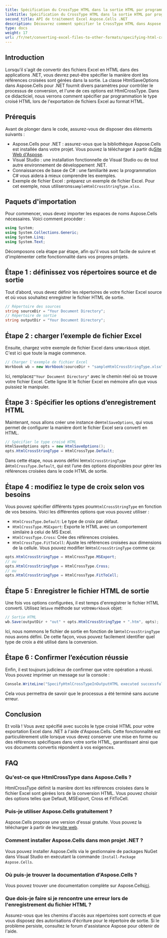 ```yaml
---
title: Spécification du CrossType HTML dans la sortie HTML par programmation dans .NET
linktitle: Spécification du CrossType HTML dans la sortie HTML par programmation dans .NET
second_title: API de traitement Excel Aspose.Cells .NET
description: Découvrez comment spécifier le CrossType HTML dans Aspose.Cells pour .NET. Suivez notre tutoriel étape par étape pour convertir des fichiers Excel en HTML avec précision.
type: docs
weight: 17
url: /fr/net/converting-excel-files-to-other-formats/specifying-html-crosstype-in-output-html/
---
```

## Introduction
Lorsqu'il s'agit de convertir des fichiers Excel en HTML dans des applications .NET, vous devrez peut-être spécifier la manière dont les références croisées sont gérées dans la sortie. La classe HtmlSaveOptions dans Aspose.Cells pour .NET fournit divers paramètres pour contrôler le processus de conversion, et l'une de ces options est HtmlCrossType. Dans ce didacticiel, nous verrons comment spécifier par programmation le type croisé HTML lors de l'exportation de fichiers Excel au format HTML. 
## Prérequis
Avant de plonger dans le code, assurez-vous de disposer des éléments suivants :
-  Aspose.Cells pour .NET : assurez-vous que la bibliothèque Aspose.Cells est installée dans votre projet. Vous pouvez la télécharger à partir du[Site Web d'Aspose](https://releases.aspose.com/cells/net/).
- Visual Studio : une installation fonctionnelle de Visual Studio ou de tout autre environnement de développement .NET.
- Connaissances de base de C# : une familiarité avec la programmation C# vous aidera à mieux comprendre les exemples.
-  Exemple de fichier Excel : préparez un exemple de fichier Excel. Pour cet exemple, nous utiliserons`sampleHtmlCrossStringType.xlsx`.
## Paquets d'importation
Pour commencer, vous devez importer les espaces de noms Aspose.Cells nécessaires. Voici comment procéder :
```csharp
using System;
using System.Collections.Generic;
using System.Linq;
using System.Text;
```
Décomposons cela étape par étape, afin qu'il vous soit facile de suivre et d'implémenter cette fonctionnalité dans vos propres projets.
## Étape 1 : définissez vos répertoires source et de sortie
Tout d’abord, vous devez définir les répertoires de votre fichier Excel source et où vous souhaitez enregistrer le fichier HTML de sortie.
```csharp
// Répertoire des sources
string sourceDir = "Your Document Directory";
// Répertoire de sortie
string outputDir = "Your Document Directory";
```
## Étape 2 : charger l’exemple de fichier Excel
 Ensuite, chargez votre exemple de fichier Excel dans un`Workbook` objet. C'est ici que toute la magie commence.
```csharp
// Charger l'exemple de fichier Excel
Workbook wb = new Workbook(sourceDir + "sampleHtmlCrossStringType.xlsx");
```
 Ici, remplacez`"Your Document Directory"` avec le chemin réel où se trouve votre fichier Excel. Cette ligne lit le fichier Excel en mémoire afin que vous puissiez le manipuler.
## Étape 3 : Spécifier les options d’enregistrement HTML
 Maintenant, nous allons créer une instance de`HtmlSaveOptions`, qui vous permet de configurer la manière dont le fichier Excel sera converti en HTML.
```csharp
// Spécifier le type croisé HTML
HtmlSaveOptions opts = new HtmlSaveOptions();
opts.HtmlCrossStringType = HtmlCrossType.Default;
```
 Dans cette étape, nous avons défini le`HtmlCrossStringType` à`HtmlCrossType.Default`, qui est l’une des options disponibles pour gérer les références croisées dans le code HTML de sortie.
## Étape 4 : modifiez le type de croix selon vos besoins
 Vous pouvez spécifier différents types pour`HtmlCrossStringType` en fonction de vos besoins. Voici les différentes options que vous pouvez utiliser :
- `HtmlCrossType.Default`: Le type de croix par défaut.
- `HtmlCrossType.MSExport`: Exporte le HTML avec un comportement similaire à celui de MS Excel.
- `HtmlCrossType.Cross`: Crée des références croisées.
- `HtmlCrossType.FitToCell`: Ajuste les références croisées aux dimensions de la cellule.
 Vous pouvez modifier le`HtmlCrossStringType` comme ça:
```csharp
opts.HtmlCrossStringType = HtmlCrossType.MSExport;
// ou
opts.HtmlCrossStringType = HtmlCrossType.Cross;
// ou
opts.HtmlCrossStringType = HtmlCrossType.FitToCell;
```
## Étape 5 : Enregistrer le fichier HTML de sortie
 Une fois vos options configurées, il est temps d'enregistrer le fichier HTML converti. Utilisez le`Save` méthode sur votre`Workbook` objet:
```csharp
// Sortie HTML
wb.Save(outputDir + "out" + opts.HtmlCrossStringType + ".htm", opts);
```
 Ici, nous nommons le fichier de sortie en fonction de la`HtmlCrossStringType` nous avons défini. De cette façon, vous pouvez facilement identifier quel type de croix a été utilisé dans la conversion.
## Étape 6 : Confirmer l’exécution réussie
Enfin, il est toujours judicieux de confirmer que votre opération a réussi. Vous pouvez imprimer un message sur la console :
```csharp
Console.WriteLine("SpecifyHtmlCrossTypeInOutputHTML executed successfully.\r\n");
```
Cela vous permettra de savoir que le processus a été terminé sans aucune erreur.
## Conclusion
Et voilà ! Vous avez spécifié avec succès le type croisé HTML pour votre exportation Excel dans .NET à l'aide d'Aspose.Cells. Cette fonctionnalité est particulièrement utile lorsque vous devez conserver une mise en forme ou des références spécifiques dans votre sortie HTML, garantissant ainsi que vos documents convertis répondent à vos exigences.
## FAQ
### Qu'est-ce que HtmlCrossType dans Aspose.Cells ?  
HtmlCrossType définit la manière dont les références croisées dans le fichier Excel sont gérées lors de la conversion HTML. Vous pouvez choisir des options telles que Default, MSExport, Cross et FitToCell.
### Puis-je utiliser Aspose.Cells gratuitement ?  
 Aspose.Cells propose une version d'essai gratuite. Vous pouvez la télécharger à partir de leur[site web](https://releases.aspose.com/).
### Comment installer Aspose.Cells dans mon projet .NET ?  
 Vous pouvez installer Aspose.Cells via le gestionnaire de packages NuGet dans Visual Studio en exécutant la commande :`Install-Package Aspose.Cells`.
### Où puis-je trouver la documentation d'Aspose.Cells ?  
 Vous pouvez trouver une documentation complète sur Aspose.Cells[ici](https://reference.aspose.com/cells/net/).
### Que dois-je faire si je rencontre une erreur lors de l'enregistrement du fichier HTML ?  
Assurez-vous que les chemins d'accès aux répertoires sont corrects et que vous disposez des autorisations d'écriture pour le répertoire de sortie. Si le problème persiste, consultez le forum d'assistance Aspose pour obtenir de l'aide.